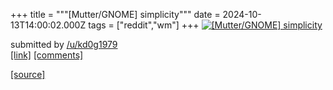 +++
title = """[Mutter/GNOME] simplicity"""
date = 2024-10-13T14:00:02.000Z
tags = ["reddit","wm"]
+++
[![[Mutter/GNOME] simplicity](https://b.thumbs.redditmedia.com/4uziJFLJBLjLrPfUDX8miX7EjkEWfaoQZZPigGQLOEE.jpg "[Mutter/GNOME] simplicity")](https://www.reddit.com/r/unixporn/comments/1g2q9f0/muttergnome_simplicity/)

submitted by [/u/kd0g1979](https://www.reddit.com/user/kd0g1979)  
[\[link\]](https://www.reddit.com/gallery/1g2q9f0) [\[comments\]](https://www.reddit.com/r/unixporn/comments/1g2q9f0/muttergnome_simplicity/)

[[source]](https://www.reddit.com/r/unixporn/comments/1g2q9f0/muttergnome_simplicity/)
